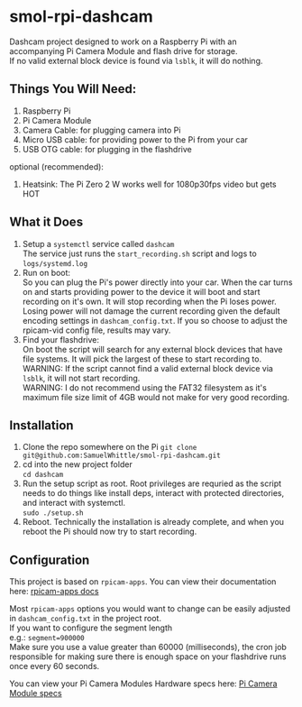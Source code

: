 # smol-rpi-dashcam
Dashcam project designed to work on a Raspberry Pi with an accompanying Pi Camera Module and flash drive for storage.  
If no valid external block device is found via `lsblk`, it will do nothing.  

## Things You Will Need:
1. Raspberry Pi
2. Pi Camera Module
3. Camera Cable: for plugging camera into Pi
4. Micro USB cable: for providing power to the Pi from your car
5. USB OTG cable: for plugging in the flashdrive

optional (recommended):
1. Heatsink: The Pi Zero 2 W works well for 1080p30fps video but gets HOT

## What it Does
1. Setup a `systemctl` service called `dashcam`  
The service just runs the `start_recording.sh` script and logs to `logs/systemd.log`
2. Run on boot:  
So you can plug the Pi's power directly into your car. When the car turns on and starts providing power to the device it will boot and start recording on it's own. It will stop recording when the Pi loses power. Losing power will not damage the current recording given the default encoding settings in `dashcam_config.txt`. If you so choose to adjust the rpicam-vid config file, results may vary.
3. Find your flashdrive:  
On boot the script will search for any external block devices that have file systems. It will pick the largest of these to start recording to.
WARNING: If the script cannot find a valid external block device via `lsblk`, it will not start recording.  
WARNING: I do not recommend using the FAT32 filesystem as it's maximum file size limit of 4GB would not make for very good recording.

## Installation
1. Clone the repo somewhere on the Pi
`git clone git@github.com:SamuelWhittle/smol-rpi-dashcam.git`
2. cd into the new project folder  
`cd dashcam`
3. Run the setup script as root. Root privileges are requried as the script needs to do things like install deps, interact with protected directories, and interact with systemctl.  
`sudo ./setup.sh`
4. Reboot. Technically the installation is already complete, and when you reboot the Pi should now try to start recording.

## Configuration
This project is based on `rpicam-apps`. You can view their documentation here: [rpicam-apps docs](https://www.raspberrypi.com/documentation/computers/camera_software.html)

Most `rpicam-apps` options you would want to change can be easily adjusted in `dashcam_config.txt` in the project root.  
If you want to configure the segment length  
e.g.: `segment=900000`  
Make sure you use a value greater than 60000 (milliseconds), the cron job responsible for making sure there is enough space on your flashdrive runs once every 60 seconds.

You can view your Pi Camera Modules Hardware specs here: [Pi Camera Module specs](https://www.raspberrypi.com/documentation/accessories/camera.html#hardware-specification)
